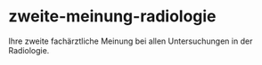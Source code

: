 # zweite-meinung-radiologie
Ihre zweite fachärztliche Meinung bei allen Untersuchungen in der Radiologie.
